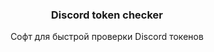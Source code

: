 <div align="center">
<h3>Discord token checker</h3>
</div>

<div align="center">
Софт для быстрой проверки Discord токенов
</div>
